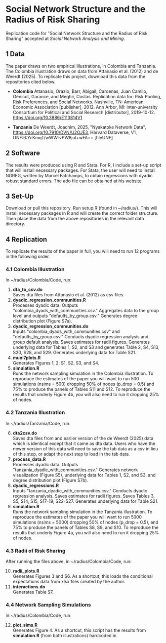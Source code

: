 # Social Network Structure and the Radius of Risk Sharing
Replication code for "Social Network Structure and the Radius of Risk Sharing" accepted at _Social Network Analysis and Mining_. 

## 1 Data
The paper draws on two empirical illustrations, in Colombia and Tanzania. The Colombia illustration draws on data from Attanasio et al. (2012) and de Weerdt (2025). To replicate this project, download this data from the repositories cited below.

+ **Colombia** Attanasio, Orazio, Barr, Abigail, Cardenas, Juan Camilo, Genicot, Garance, and Meghir, Costas. Replication data for: Risk Pooling, Risk Preferences, and Social Networks. Nashville, TN: American Economic Association [publisher], 2012. Ann Arbor, MI: Inter-university Consortium for Political and Social Research [distributor], 2019-10-12. https://doi.org/10.3886/E113814V1

+ **Tanzania** De Weerdt, Joachim, 2025, "Nyakatoke Network Data", https://doi.org/10.7910/DVN/U2OJE3, Harvard Dataverse, V1, UNF:6:YcKmqT/wWWrvPW8juI+wFA== [fileUNF]

## 2 Software
The results were produced using R and Stata. For R, I include a set-up script that will install necessary packages. For Stata, the user will need to install NGREG, written by Marcel Fafchamps, to obtain regressions with dyadic robust standard errors. The ado file can be obtained at his [website](https://web.stanford.edu/~fafchamp/resources.html).

## 3 Set-Up
Download or pull this repository. Run setup.R (found in ~/radius/). This will install necessary packages in R and will create the correct folder structure. Then place the data from the above repositories in the relevant data directory.

## 4 Replication
To replicate the results of the paper in full, you will need to run 12 programs in the following order. 

### 4.1 Colombia Illustration
In ~/radius/Colombia/Code, run:

1. **dta_to_csv.do**  
   Saves dta files from Attanasio et al. (2012) as csv files.
2. **dyadic_regression_communities.R**  
   Processes dyadic data. Outputs "colombia_dyads_with_communities.csv." Aggregates data to the group level and outputs "defaults_by_group.csv." Generates degree distribution plot (Figure S7a).
3. **dyadic_regression_communities.do**  
   Inputs "colombia_dyads_with_communities.csv" and "defaults_by_group.csv." Conducts dyadic regression analysis and group default analysis. Saves estimates for radii figures. Generates underlying data for Tables 1, S2, and S3 and generates Table 2, S4, S13, S20, S28, and S29. Generates underlying data for Table S21.
4. **muni7plots.R**  
   Generates Figures 1, 2, S1, S2, S3, and S4.
5. **simulation.R**  
   Runs the network sampling simulation in the Colombia illustration. To reproduce the estimates of the paper you will want to run 500 simulations (nsims = 500) dropping 50% of nodes (p_drop = 0.5) and 75% to produce the panels of Tables S11 and S12. To reproduce the results that underly Figure 4b, you will also need to run it dropping 25% of nodes. 

### 4.2 Tanzania Illustration
In ~/radius/Tanzania/Code, run:

6. **dta2csv.do**  
   Saves dta files from and earlier version of the de Weerdt (2025) data which is identical except that it came as dta data. Users who have the newer version of this data will need to save the tab data as a csv in lieu of this step, or adapt the next step to load in the tab data. 
7. **process_data.R**  
   Processes dyadic data. Outputs "tanzania_dyadic_with_communities.csv." Generates network visualization (Figure S5), underlying data for Tables 1, S2, and S3, and degree distribution plot (Figure S7b).
8. **dyadic_regressions.R**  
   Inputs "tanzania_dyadic_with_communities.csv." Conducts dyadic regression analysis. Saves estimates for radii figures. Saves Tables 3, S5, S14, S15, S17-19, S22-S27. Generates underlying data for Table S21.
9. **simulation.R**  
   Runs the network sampling simulation in the Tanzania illustration. To reproduce the estimates of the paper you will want to run 5000 simulations (nsims = 5000) dropping 50% of nodes (p_drop = 0.5), and 75% to produce the panels of Tables S8, S9, and S10. To reproduce the results that underly Figure 4a, you will also need to run it dropping 25% of nodes. 


### 4.3 Radii of Risk Sharing
After running the files above, in ~/radius/Colombia/Code, run:

10. **radii_plots.R**  
   Generates Figures 3 and S6. As a shortcut, this loads the conditional expectations data from xlsx files created by the author.
11. **interactions.do**  
   Generates Table S7.

### 4.4 Network Sampling Simulations
In ~/radius/Colombia/Code, run:

12. **plot_sims.R**  
    Generates Figure 4. As a shortcut, this script has the results from **simulation.R** (from both illustrations) hardcoded in.
